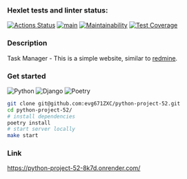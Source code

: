 ### Hexlet tests and linter status:
[![Actions Status](https://github.com/evg671ZXC/python-project-52/actions/workflows/hexlet-check.yml/badge.svg)](https://github.com/evg671ZXC/python-project-52/actions)
[![main](https://github.com/evg671ZXC/python-project-52/actions/workflows/main.yml/badge.svg)](https://github.com/evg671ZXC/python-project-52/actions/workflows/main.yml)
[![Maintainability](https://api.codeclimate.com/v1/badges/7ab9abab30d19654db81/maintainability)](https://codeclimate.com/github/evg671ZXC/python-project-52/maintainability)
[![Test Coverage](https://api.codeclimate.com/v1/badges/7ab9abab30d19654db81/test_coverage)](https://codeclimate.com/github/evg671ZXC/python-project-52/test_coverage)

### Description
Task Manager - This is a simple website, similar to [redmine](https://www.redmine.org/).

### Get started
![Python](https://img.shields.io/badge/Python-^3.10-blue.svg)
![Django](https://img.shields.io/badge/Django-5.1-green.svg)
![Poetry](https://img.shields.io/badge/Poetry-1.7.x-yellowgreen.svg)

```bash
git clone git@github.com:evg671ZXC/python-project-52.git
cd python-project-52/
# install dependencies
poetry install
# start server locally
make start
```

### Link
https://python-project-52-8k7d.onrender.com/